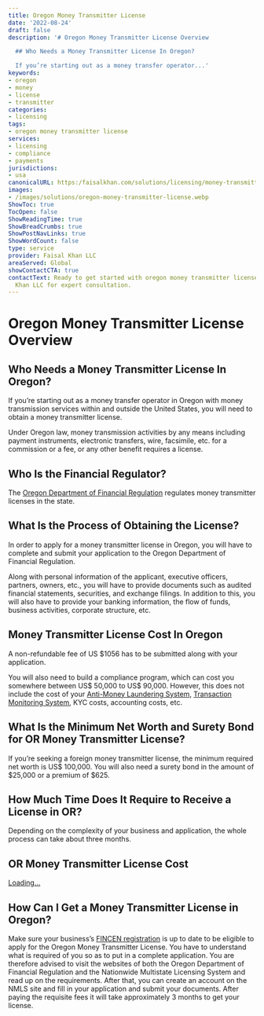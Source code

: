 ```yaml
---
title: Oregon Money Transmitter License
date: '2022-08-24'
draft: false
description: '# Oregon Money Transmitter License Overview

  ## Who Needs a Money Transmitter License In Oregon?

  If you’re starting out as a money transfer operator...'
keywords:
- oregon
- money
- license
- transmitter
categories:
- licensing
tags:
- oregon money transmitter license
services:
- licensing
- compliance
- payments
jurisdictions:
- usa
canonicalURL: https:/faisalkhan.com/solutions/licensing/money-transmitter-license-mtl/oregon-money-transmitter-license/
images:
- /images/solutions/oregon-money-transmitter-license.webp
ShowToc: true
TocOpen: false
ShowReadingTime: true
ShowBreadCrumbs: true
ShowPostNavLinks: true
ShowWordCount: false
type: service
provider: Faisal Khan LLC
areaServed: Global
showContactCTA: true
contactText: Ready to get started with oregon money transmitter license? Contact Faisal
  Khan LLC for expert consultation.
---
```


# Oregon Money Transmitter License Overview

## Who Needs a Money Transmitter License In Oregon?

If you’re starting out as a money transfer operator in Oregon with money transmission services within and outside the United States, you will need to obtain a money transmitter license.

Under Oregon law, money transmission activities by any means including payment instruments, electronic transfers, wire, facsimile, etc. for a commission or a fee, or any other benefit requires a license.

## Who Is the Financial Regulator?

The [Oregon Department of Financial Regulation](https://dfr.oregon.gov/pages/index.aspx) regulates money transmitter licenses in the state.

## What Is the Process of Obtaining the License?

In order to apply for a money transmitter license in Oregon, you will have to complete and submit your application to the Oregon Department of Financial Regulation.

Along with personal information of the applicant, executive officers, partners, owners, etc., you will have to provide documents such as audited financial statements, securities, and exchange filings. In addition to this, you will also have to provide your banking information, the flow of funds, business activities, corporate structure, etc.

## Money Transmitter License Cost In Oregon

A non-refundable fee of US $1056 has to be submitted along with your application.

You will also need to build a compliance program, which can cost you somewhere between US$ 50,000 to US$ 90,000. However, this does not include the cost of your [Anti-Money Laundering System](https://faisalkhan.com/solutions/risk-and-compliance/anti-money-laundering-aml-system/), [Transaction Monitoring System](https://faisalkhan.com/solutions/risk-and-compliance/transaction-monitoring-system-tms/), KYC costs, accounting costs, etc.

## What Is the Minimum Net Worth and Surety Bond for OR Money Transmitter License?

If you’re seeking a foreign money transmitter license, the minimum required net worth is US$ 100,000. You will also need a surety bond in the amount of $25,000 or a premium of $625.

## How Much Time Does It Require to Receive a License in OR?

Depending on the complexity of your business and application, the whole process can take about three months.

## OR Money Transmitter License Cost

[Loading...](https://fkhan.gumroad.com/l/oregon-money-transmitter-license-cost)

## How Can I Get a Money Transmitter License in Oregon?

Make sure your business’s [FINCEN registration](https://faisalkhan.com/knowledge-hub/resources-and-references/fincen-registration/) is up to date to be eligible to apply for the Oregon Money Transmitter License. You have to understand what is required of you so as to put in a complete application. You are therefore advised to visit the websites of both the Oregon Department of Financial Regulation and the Nationwide Multistate Licensing System and read up on the requirements. After that, you can create an account on the NMLS site and fill in your application and submit your documents. After paying the requisite fees it will take approximately 3 months to get your license.